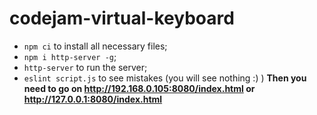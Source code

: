 # codejam-virtual-keyboard
 - `npm ci` to install all necessary files;
 - `npm i http-server -g`;
 - `http-server` to run the server;
 - `eslint script.js` to see mistakes (you will see nothing :) )
**Then you need to go on http://192.168.0.105:8080/index.html or http://127.0.0.1:8080/index.html**
